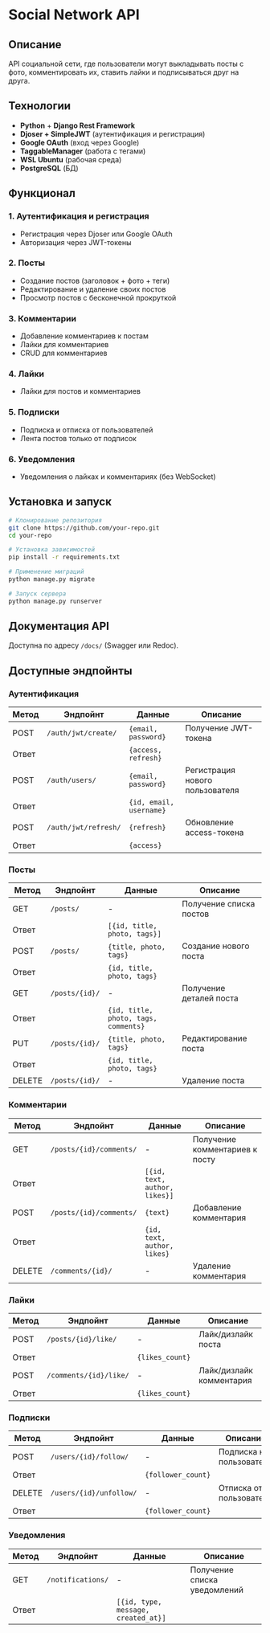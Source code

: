 # Social Network API

## Описание
API социальной сети, где пользователи могут выкладывать посты с фото, комментировать их, ставить лайки и подписываться друг на друга.

## Технологии
- **Python** + **Django Rest Framework**  
- **Djoser + SimpleJWT** (аутентификация и регистрация)
- **Google OAuth** (вход через Google)
- **TaggableManager** (работа с тегами)
- **WSL Ubuntu** (рабочая среда)
- **PostgreSQL** (БД)

## Функционал
### 1. Аутентификация и регистрация
- Регистрация через Djoser или Google OAuth
- Авторизация через JWT-токены

### 2. Посты
- Создание постов (заголовок + фото + теги)
- Редактирование и удаление своих постов
- Просмотр постов с бесконечной прокруткой

### 3. Комментарии
- Добавление комментариев к постам
- Лайки для комментариев
- CRUD для комментариев

### 4. Лайки
- Лайки для постов и комментариев

### 5. Подписки
- Подписка и отписка от пользователей
- Лента постов только от подписок

### 6. Уведомления
- Уведомления о лайках и комментариях (без WebSocket)

## Установка и запуск
```bash
# Клонирование репозитория
git clone https://github.com/your-repo.git
cd your-repo

# Установка зависимостей
pip install -r requirements.txt

# Применение миграций
python manage.py migrate

# Запуск сервера
python manage.py runserver
```

## Документация API
Доступна по адресу `/docs/` (Swagger или Redoc).

## Доступные эндпойнты

### Аутентификация
| Метод  | Эндпойнт               | Данные | Описание |
|--------|------------------------|--------|----------|
| POST   | `/auth/jwt/create/`    | `{email, password}` | Получение JWT-токена |
| Ответ  |                        | `{access, refresh}` |
| POST   | `/auth/users/`         | `{email, password}` | Регистрация нового пользователя |
| Ответ  |                        | `{id, email, username}` |
| POST   | `/auth/jwt/refresh/`   | `{refresh}` | Обновление access-токена |
| Ответ  |                        | `{access}` |

### Посты
| Метод  | Эндпойнт        | Данные | Описание |
|--------|----------------|--------|----------|
| GET    | `/posts/`      | - | Получение списка постов |
| Ответ  |                | `[{id, title, photo, tags}]` |
| POST   | `/posts/`      | `{title, photo, tags}` | Создание нового поста |
| Ответ  |                | `{id, title, photo, tags}` |
| GET    | `/posts/{id}/` | - | Получение деталей поста |
| Ответ  |                | `{id, title, photo, tags, comments}` |
| PUT    | `/posts/{id}/` | `{title, photo, tags}` | Редактирование поста |
| Ответ  |                | `{id, title, photo, tags}` |
| DELETE | `/posts/{id}/` | - | Удаление поста |

### Комментарии
| Метод  | Эндпойнт                     | Данные | Описание |
|--------|------------------------------|--------|----------|
| GET    | `/posts/{id}/comments/`      | - | Получение комментариев к посту |
| Ответ  |                              | `[{id, text, author, likes}]` |
| POST   | `/posts/{id}/comments/`      | `{text}` | Добавление комментария |
| Ответ  |                              | `{id, text, author, likes}` |
| DELETE | `/comments/{id}/`            | - | Удаление комментария |

### Лайки
| Метод  | Эндпойнт                 | Данные | Описание |
|--------|--------------------------|--------|----------|
| POST   | `/posts/{id}/like/`      | - | Лайк/дизлайк поста |
| Ответ  |                          | `{likes_count}` |
| POST   | `/comments/{id}/like/`   | - | Лайк/дизлайк комментария |
| Ответ  |                          | `{likes_count}` |

### Подписки
| Метод  | Эндпойнт                 | Данные | Описание |
|--------|--------------------------|--------|----------|
| POST   | `/users/{id}/follow/`    | - | Подписка на пользователя |
| Ответ  |                          | `{follower_count}` |
| DELETE | `/users/{id}/unfollow/`  | - | Отписка от пользователя |
| Ответ  |                          | `{follower_count}` |

### Уведомления
| Метод  | Эндпойнт          | Данные | Описание |
|--------|-------------------|--------|----------|
| GET    | `/notifications/` | - | Получение списка уведомлений |
| Ответ  |                   | `[{id, type, message, created_at}]` |

